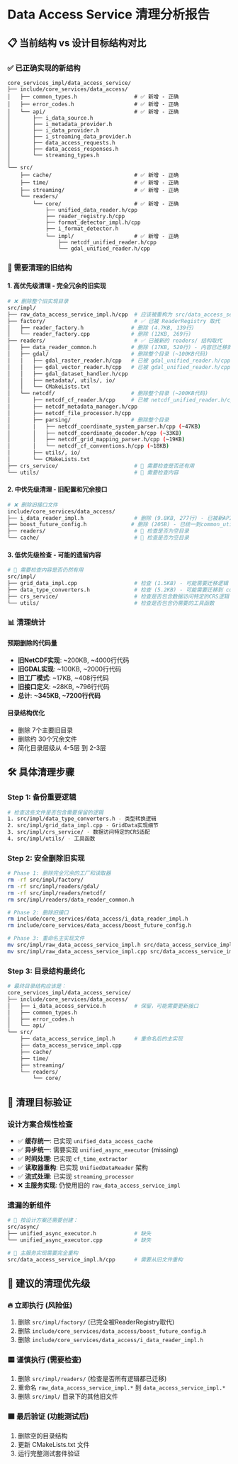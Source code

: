 # Data Access Service 清理分析报告

## 📋 当前结构 vs 设计目标结构对比

### ✅ 已正确实现的新结构
```
core_services_impl/data_access_service/
├── include/core_services/data_access/
│   ├── common_types.h                  # ✅ 新增 - 正确
│   ├── error_codes.h                   # ✅ 新增 - 正确
│   └── api/                            # ✅ 新增 - 正确
│       ├── i_data_source.h
│       ├── i_metadata_provider.h
│       ├── i_data_provider.h
│       ├── i_streaming_data_provider.h
│       ├── data_access_requests.h
│       ├── data_access_responses.h
│       └── streaming_types.h
│
└── src/
    ├── cache/                          # ✅ 新增 - 正确
    ├── time/                           # ✅ 新增 - 正确
    ├── streaming/                      # ✅ 新增 - 正确
    └── readers/
        └── core/                       # ✅ 新增 - 正确
            ├── unified_data_reader.h/cpp
            ├── reader_registry.h/cpp
            ├── format_detector_impl.h/cpp
            ├── i_format_detector.h
            └── impl/                   # ✅ 新增 - 正确
                ├── netcdf_unified_reader.h/cpp
                └── gdal_unified_reader.h/cpp
```

### 🚨 需要清理的旧结构

#### 1. **高优先级清理 - 完全冗余的旧实现**

```bash
# ❌ 删除整个旧实现目录
src/impl/
├── raw_data_access_service_impl.h/cpp  # 应该被重构为 src/data_access_service_impl.h/cpp
├── factory/                            # ✅ 已被 ReaderRegistry 取代
│   ├── reader_factory.h               # 删除 (4.7KB, 139行)
│   └── reader_factory.cpp             # 删除 (12KB, 269行)
├── readers/                            # ✅ 已被新的 readers/ 结构取代
│   ├── data_reader_common.h           # 删除 (17KB, 520行) - 内容已迁移到 common_types.h
│   ├── gdal/                          # 删除整个目录 (~100KB代码)
│   │   ├── gdal_raster_reader.h/cpp   # 已被 gdal_unified_reader.h/cpp 取代
│   │   ├── gdal_vector_reader.h/cpp   # 已被 gdal_unified_reader.h/cpp 取代
│   │   ├── gdal_dataset_handler.h/cpp
│   │   ├── metadata/, utils/, io/
│   │   └── CMakeLists.txt
│   └── netcdf/                        # 删除整个目录 (~200KB代码)
│       ├── netcdf_cf_reader.h/cpp     # 已被 netcdf_unified_reader.h/cpp 取代
│       ├── netcdf_metadata_manager.h/cpp
│       ├── netcdf_file_processor.h/cpp
│       ├── parsing/                   # 删除整个目录
│       │   ├── netcdf_coordinate_system_parser.h/cpp (~47KB)
│       │   ├── netcdf_coordinate_decoder.h/cpp (~33KB)
│       │   ├── netcdf_grid_mapping_parser.h/cpp (~19KB)
│       │   └── netcdf_cf_conventions.h/cpp (~18KB)
│       ├── utils/, io/
│       └── CMakeLists.txt
├── crs_service/                        # 🤔 需要检查是否还有用
└── utils/                              # 🤔 需要检查内容
```

#### 2. **中优先级清理 - 旧配置和冗余接口**

```bash
# ❌ 删除旧接口文件
include/core_services/data_access/
├── i_data_reader_impl.h                # 删除 (9.8KB, 277行) - 已被新API取代
├── boost_future_config.h              # 删除 (205B) - 已统一到common_utils
├── readers/                            # 🤔 检查是否为空目录
└── cache/                              # 🤔 检查是否为空目录
```

#### 3. **低优先级检查 - 可能的遗留内容**

```bash
# 🤔 需要检查内容是否仍然有用
src/impl/
├── grid_data_impl.cpp                  # 检查 (1.5KB) - 可能需要迁移逻辑
├── data_type_converters.h              # 检查 (5.2KB) - 可能需要迁移到 common_types.h
├── crs_service/                        # 检查是否包含数据访问特定的CRS逻辑
└── utils/                              # 检查是否包含仍需要的工具函数
```

### 📊 清理统计

#### 预期删除的代码量
- **旧NetCDF实现**: ~200KB, ~4000行代码
- **旧GDAL实现**: ~100KB, ~2000行代码  
- **旧工厂模式**: ~17KB, ~408行代码
- **旧接口定义**: ~28KB, ~796行代码
- **总计**: **~345KB, ~7200行代码**

#### 目录结构优化
- 删除 7个主要旧目录
- 删除约 30个冗余文件
- 简化目录层级从 4-5层 到 2-3层

## 🛠️ 具体清理步骤

### Step 1: 备份重要逻辑
```bash
# 检查这些文件是否包含需要保留的逻辑
1. src/impl/data_type_converters.h - 类型转换逻辑
2. src/impl/grid_data_impl.cpp - GridData实现细节
3. src/impl/crs_service/ - 数据访问特定的CRS适配
4. src/impl/utils/ - 工具函数
```

### Step 2: 安全删除旧实现
```bash
# Phase 1: 删除完全冗余的工厂和读取器
rm -rf src/impl/factory/
rm -rf src/impl/readers/gdal/
rm -rf src/impl/readers/netcdf/
rm src/impl/readers/data_reader_common.h

# Phase 2: 删除旧接口
rm include/core_services/data_access/i_data_reader_impl.h
rm include/core_services/data_access/boost_future_config.h

# Phase 3: 重命名主实现文件
mv src/impl/raw_data_access_service_impl.h src/data_access_service_impl.h
mv src/impl/raw_data_access_service_impl.cpp src/data_access_service_impl.cpp
```

### Step 3: 目录结构最终化
```bash
# 最终目录结构应该是：
core_services_impl/data_access_service/
├── include/core_services/data_access/
│   ├── i_data_access_service.h         # 保留，可能需要更新接口
│   ├── common_types.h
│   ├── error_codes.h
│   └── api/
└── src/
    ├── data_access_service_impl.h      # 重命名后的主实现
    ├── data_access_service_impl.cpp
    ├── cache/
    ├── time/
    ├── streaming/
    └── readers/
        └── core/
```

## 🎯 清理目标验证

### 设计方案合规性检查
- ✅ **缓存统一**: 已实现 `unified_data_access_cache`
- ✅ **异步统一**: 需要实现 `unified_async_executor` (missing)
- ✅ **时间处理**: 已实现 `cf_time_extractor`
- ✅ **读取器重构**: 已实现 `UnifiedDataReader` 架构
- ✅ **流式处理**: 已实现 `streaming_processor`
- ❌ **主服务实现**: 仍使用旧的 `raw_data_access_service_impl`

### 遗漏的新组件
```bash
# 🚨 按设计方案还需要创建：
src/async/
├── unified_async_executor.h            # 缺失
└── unified_async_executor.cpp          # 缺失

# 🚨 主服务实现需要完全重构
src/data_access_service_impl.h/cpp      # 需要从旧文件重构
```

## 📝 建议的清理优先级

### 🔥 立即执行 (风险低)
1. 删除 `src/impl/factory/` (已完全被ReaderRegistry取代)
2. 删除 `include/core_services/data_access/boost_future_config.h`
3. 删除 `include/core_services/data_access/i_data_reader_impl.h`

### 🟨 谨慎执行 (需要检查)
1. 删除 `src/impl/readers/` (检查是否所有逻辑都已迁移)
2. 重命名 `raw_data_access_service_impl.*` 到 `data_access_service_impl.*`
3. 删除 `src/impl/` 目录下的其他旧文件

### 🟦 最后验证 (功能测试后)
1. 删除空的目录结构
2. 更新 CMakeLists.txt 文件
3. 运行完整测试套件验证 